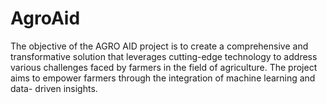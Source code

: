 # AgroAid
The objective of the AGRO AID  project is to create a comprehensive and transformative solution that leverages cutting-edge technology to address various challenges faced by farmers in the field of agriculture. The project aims to empower  farmers through the integration of machine learning and data- driven insights.
